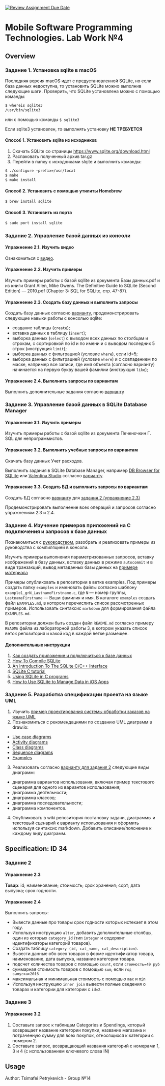 [![Review Assignment Due Date](https://classroom.github.com/assets/deadline-readme-button-8d59dc4de5201274e310e4c54b9627a8934c3b88527886e3b421487c677d23eb.svg)](https://classroom.github.com/a/HneYUAfs)
# Mobile Software Programming Technologies. Lab Work №4

## Overview

### Задание 1. Установка sqlite в macOS

Последняя версия macOS идет с предустановленной SQLite, но если база
данных недоступна, то установить SQLite можно выполнив следующие шаги.
Проверить, что SQLite установлена можно с помощью команды:

```bash
$ whereis sqlite3
/usr/bin/sqlite3
```

или с помощью команды `$ sqlite3`

Если sqlite3 установлен, то выполнять установку **НЕ ТРЕБУЕТСЯ**

#### Способ 1. Установить sqlite из исходников

1. Скачать SQLite со страницы https://www.sqlite.org/download.html
2. Распаковать полученный архив tar.gz
3. Перейти в папку с исходниками slqite и выполнить команды:

``` bash
$ ./configure —prefix=/usr/local
$ make
$ make install
```

#### Способ 2. Установить с помощью утилиты Homebrew

```bash
$ brew install sqlite
```

#### Способ 3. Установить из порта

```bash
$ sudo port install sqlite
```
### Задание 2. Управление базой данных из консоли

#### Упражнение 2.1. Изучить видео

Ознакомиться с [видео](https://youtu.be/QjICgmk31js?list=PLGLfVvz_LVvTsslWD1HBQEjBbmAaAF9Xy).

#### Упражнение 2.2. Изучить примеры

Изучить примеры работы с базой sqllite из документа Базы данных.pdf и из книги
Grant Allen, Mike Owens. The Definitive Guide to SQLite (Second Edition) — 2010.pdf
(Chapter 3: SQL for SQLite, стр. 47-87).

#### Упражнение 2.3. Создать базу данных и выполнить запросы

Создать базу данных согласно [варианту](#specification-id-34), продемонстрировать следующие
навыки работы с консолью sqlite:

* создание таблицы (`create`);
* вставка данных в таблицу (`insert`);
* выборка данных (`select`) с выводом всех данных по столбцам и строкам, с
сортировкой по id и по имени и с выводом последних 5 строк (инструкция
`limit`);
* выборка данных с фильтрацией (условие `where`), если id=5;
* выборка данных с фильтрацией (условие `where`) и с совпадением по маске,
например все записи, где имя объекта (согласно варианту) начинается на
первую букву вашей фамилии (инструкция `like`);

#### Упражнение 2.4. Выполнить запросы по вариантам

Выполнить дополнительные задания согласно [варианту](#specification-id-34)

### Задание 3. Управление базой данных в SQLite Database Manager

#### Упражнение 3.1. Изучить примеры

Изучить примеры работы с базой sqllite из документа Печеночкин Г. SQL для
непрограммистов.

#### Упражнение 3.2. Выполнить учебные запросы по вариантам

Скачать базу данных Учет расходов.

Выполнить задания в SQLite Database Manager, например [DB Browser for SQLite](http://sqlitebrowser.org/) или
[Valentina Studio](https://itunes.apple.com/us/app/valentina-studio/id604825918?mt=12)
согласно [варианту](#specification-id-34).

#### Упражнение 3.3. Создать БД и выполнить запросы по вариантам

Создать БД согласно [варианту](#specification-id-34)
для [задания 2 (упражнение 2.3)](#упражнение-23)

Продемонстрировать выполнение всех операций и запросов согласно упражнениям
2.3 и 2.4.

### Задание 4. Изучение примеров приложений на C подключения и запросов к базе данных

Познакомиться с [руководством](http://www.tutorialspoint.com/sqlite/sqlite_c_cpp.htm),
разобрать и реализовать примеры
из руководства с компиляцией в консоли.

Изучить примеры выполнения параметризованных запросов, вставку
изображений в базу данных, вставку данных в режиме `autocommit` и в виде
транзакций, вывод метаданных базы данных на [примере материала](http://zetcode.com/db/sqlitec/)

Примеры опубликовать в репозитории в ветке examples. 
Под примеры создать папку `examples` и именовать
файлы согласно шаблону `example1_grN_LastnameFirstname.c`, где `N` — номер
группы, `LastnameFirstname` — Ваши фамилия и имя. В каталоге `examples` создать
файл `EXAMPLES.md`, в котором перечислить список рассмотренных примеров.
Использовать синтаксис `markdown` для формирования файла `EXAMPLES.md`.

В репозитории должен быть создан файл `README.md` согласно примеру
`README` файла из лабораторной работы 3, в котором указать список веток
репозитория и какой код в каждой ветке размещен.

#### Дополнительные инструкции

1. [Как создать приложение и подключиться к базе данных](https://www.sqlite.org/quickstart.html)
2. [How To Compile SQLite](https://www.sqlite.org/howtocompile.html)
3. [An Introduction To The SQLite C/C++ Interface](http://www.sqlite.org/cintro.html)
4. [SQLite C tutorial](http://zetcode.com/db/sqlitec/)
5. [Using SQLite in C programs](http://www.wassen.net/sqlite-c.html)
6. [How to Use SQLite to Manage Data in iOS Apps](http://www.appcoda.com/sqlitedatabase-ios-app-tutorial/)

### Задание 5. Разработка спецификации проекта на языке UML

1. Изучить [пример проектирования системы обработки заказов на языке UML](http://sp.cs.msu.ru/courses/ooap/exerb2021.html.)
2. Познакомиться с рекомендациями по созданию UML диаграмм в draw.io:
  * [Use case diagrams](https://www.diagrams.net/blog/uml-use-case-diagrams)
  * [Activity diagrams](https://www.diagrams.net/blog/uml-activity-diagrams.html)
  * [Class diagrams](https://www.diagrams.net/blog/uml-class-diagrams.html)
  * [Sequence diagrams](https://www.diagrams.net/blog/sequence-diagrams.html)
  * [Examples](https://www.diagrams.net/blog/uml-2-5.html#example-uml-diagrams)
3. Реализовать согласно [варианту для задания 2](#задание-2) следующие виды диаграмм:
  * диаграмма вариантов использования, включая пример текстового сценария для одного из вариантов использования;
  * диаграмма деятельности;
  * диаграмма классов;
  * диаграмма последовательности;
  * диаграмма компонентов.
4. Опубликовать в wiki репозитория постановку задачи, диаграммы и текстовый сценарий к варианту использования и оформить используя синтаксис markdown. 
Добавить описание/пояснение к каждому виду диаграмм.

## Specification: ID 34

### Задание 2

#### Упражнение 2.3

**Товар**: id; наименование; стоимость; срок хранения; сорт; дата выпуска; срок
годности.

#### Упражнение 2.4

Выполнить запросы:

* Вывести данные про товары срок годности которых истекает в этом году.
* Используя инструкцию `alter`, добавить дополнительные столбцы, один из
которых `category_id` (тип `integer` и содержит идентификаторы категорий
товаров).
* Создать таблицу `category (id, cat_name, cat_description)`.
* Вывести данные обо всех товарах в форме идентификатор товара,
наименование, дата выпуска, название категории товара.
* подсчет количества товаров с помощью `count`, если `стоимость=49 руб`
* суммарная стоимость товаров с помощью `sum`, если `год выпуска>2016`
* максимальная и минимальная стоимость с помощью `max` и `min`
* Используя инструкцию `inner join` вывести полные сведения о товарах и
категории для категории с `id=2`.

### Задание 3

#### Упражнение 3.2

1. Составьте запрос к таблицам Categories и Spendings, который возвращает
название категории покупки, название магазина и потраченную сумму для всех
покупок, относящихся к категории с номером 2.
2. Составьте запрос, возвращающий названия категорий с номерами 1, 3 и 4 (с
использованием ключевого слова IN)

## Usage

Author: Tsimafei Petrykevich - Group №14
